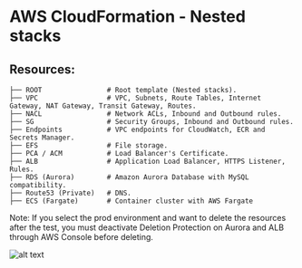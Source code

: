 # AWS CloudFormation - Nested stacks
## Resources:
```
├── ROOT                # Root template (Nested stacks).
├── VPC                 # VPC, Subnets, Route Tables, Internet Gateway, NAT Gateway, Transit Gateway, Routes.
├── NACL                # Network ACLs, Inbound and Outbound rules.
├── SG                  # Security Groups, Inbound and Outbound rules.
├── Endpoints           # VPC endpoints for CloudWatch, ECR and Secrets Manager.
├── EFS                 # File storage.
├── PCA / ACM           # Load Balancer's Certificate.
├── ALB                 # Application Load Balancer, HTTPS Listener, Rules.
├── RDS (Aurora)        # Amazon Aurora Database with MySQL compatibility.
├── Route53 (Private)   # DNS.
├── ECS (Fargate)       # Container cluster with AWS Fargate
```
Note: If you select the prod environment and want to delete the resources after the test, you must deactivate Deletion Protection on Aurora and ALB through AWS Console before deleting.

![alt text](https://github.com/kloudpepper/IaC/tree/main/CloudFormation/images/architecture_diagram.png?raw=true)